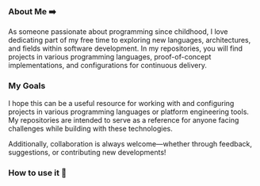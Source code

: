 ### About Me ➡️

As someone passionate about programming since childhood, I love dedicating part of my free time to exploring new languages, architectures, and fields within software development.
In my repositories, you will find projects in various programming languages, proof-of-concept implementations, and configurations for continuous delivery.


### My Goals 
I hope this can be a useful resource for working with and configuring projects in various programming languages or platform engineering tools. My repositories are intended to serve as a reference for anyone facing challenges while building with these technologies.

Additionally, collaboration is always welcome—whether through feedback, suggestions, or contributing new developments!

### How to use it 📘






